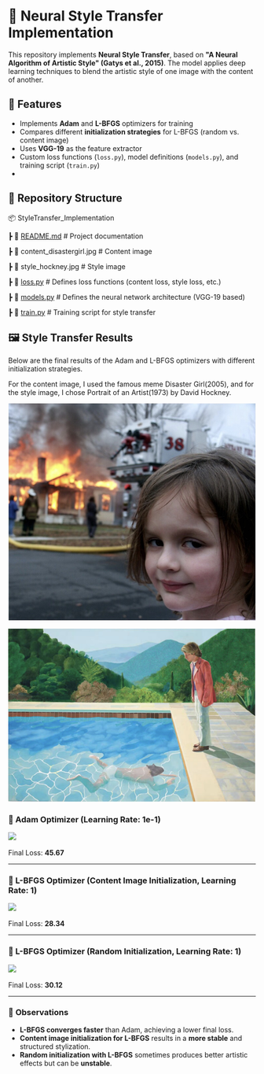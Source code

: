 # 🎨 Neural Style Transfer Implementation

This repository implements **Neural Style Transfer**, based on **"A Neural Algorithm of Artistic Style" (Gatys et al., 2015)**. The model applies deep learning techniques to blend the artistic style of one image with the content of another.

## 📌 Features

- Implements **Adam** and **L-BFGS** optimizers for training
- Compares different **initialization strategies** for L-BFGS (random vs. content image)
- Uses **VGG-19** as the feature extractor
- Custom loss functions (`loss.py`), model definitions (`models.py`), and training script (`train.py`)
- 

## 📂 Repository Structure

📦 StyleTransfer_Implementation

┣ 📜 [README.md](http://readme.md/)                # Project documentation

┣ 📜 content_disastergirl.jpg # Content image

┣ 📜 style_hockney.jpg        # Style image

┣ 📜 [loss.py](http://loss.py/)                  # Defines loss functions (content loss, style loss, etc.)

┣ 📜 [models.py](http://models.py/)                # Defines the neural network architecture (VGG-19 based)

┣ 📜 [train.py](http://train.py/)                 # Training script for style transfer


## 🖼️ Style Transfer Results

Below are the final results of the Adam and L-BFGS optimizers with different initialization strategies. 

For the content image, I used the famous meme Disaster Girl(2005), and for the style image, I chose Portrait of an Artist(1973) by David Hockney.

![Disaster Girl](/content_disastergirl.jpg)

![Portrait of an Artist](/style_hockney.jpg)  


### 🔹 Adam Optimizer (Learning Rate: 1e-1)

![](results/result_adam.jpg)

Final Loss: **45.67**

---

### 🔹 L-BFGS Optimizer (Content Image Initialization, Learning Rate: 1)

![](results/result_lbfgs_content.jpg)

Final Loss: **28.34**

---

### 🔹 L-BFGS Optimizer (Random Initialization, Learning Rate: 1)

![](results/result_lbfgs_random.jpg)

Final Loss: **30.12**

---

### 🔬 **Observations**

- **L-BFGS converges faster** than Adam, achieving a lower final loss.
- **Content image initialization for L-BFGS** results in a **more stable** and structured stylization.
- **Random initialization with L-BFGS** sometimes produces better artistic effects but can be **unstable**.
